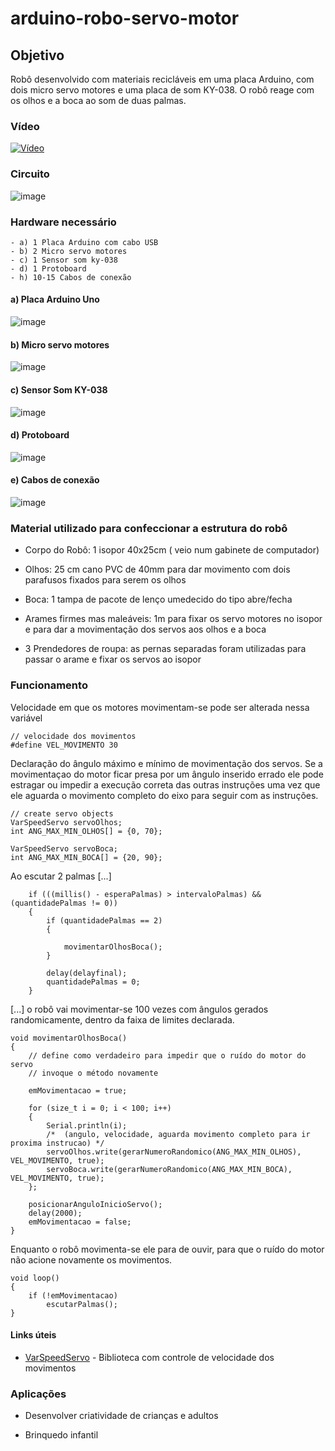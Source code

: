 # arduino-robo-servo-motor

## Objetivo

Robô desenvolvido com materiais recicláveis em uma placa Arduino, com dois micro servo motores e uma placa de som KY-038. O robô reage com os olhos e a boca ao som de duas palmas.

### Vídeo

[![Vídeo](https://user-images.githubusercontent.com/22710963/77988240-33818600-72f2-11ea-90d7-3b26ab14ccb1.png)](https://youtu.be/NDME2-helR8)

### Circuito
  
![image](https://user-images.githubusercontent.com/22710963/78057168-ab849600-735c-11ea-923e-fc8b906a689a.png)
  
### Hardware necessário

```
- a) 1 Placa Arduino com cabo USB
- b) 2 Micro servo motores
- c) 1 Sensor som ky-038  
- d) 1 Protoboard
- h) 10-15 Cabos de conexão
```

#### a) Placa Arduino Uno

![image](https://user-images.githubusercontent.com/22710963/77551422-16cbf500-6e91-11ea-850d-7e3989c9f1f2.png)

#### b) Micro servo motores

![image](https://user-images.githubusercontent.com/22710963/77988474-d63a0480-72f2-11ea-905d-bb5b899f1170.png)

#### c) Sensor Som KY-038
  
![image](https://user-images.githubusercontent.com/22710963/77604369-14998300-6ef1-11ea-977d-2bbdb8241a28.png)

#### d) Protoboard

![image](https://user-images.githubusercontent.com/22710963/77499362-a8574a80-6e30-11ea-9744-a15c3206fd50.png)

#### e) Cabos de conexão

![image](https://user-images.githubusercontent.com/22710963/77499606-5662f480-6e31-11ea-96fd-9e268dceb50f.png)

### Material utilizado para confeccionar a estrutura do robô

- Corpo do Robô: 1  isopor 40x25cm ( veio num gabinete de computador)

- Olhos: 25 cm cano PVC de 40mm para dar movimento com dois parafusos fixados para serem os olhos

- Boca: 1 tampa de pacote de lenço umedecido do tipo abre/fecha

- Arames firmes mas maleáveis: 1m para fixar os servo motores no isopor e para dar a movimentação dos servos aos olhos e a boca

- 3 Prendedores de roupa: as pernas separadas foram utilizadas para passar o arame e fixar os servos ao isopor

### Funcionamento

Velocidade em que os motores movimentam-se pode ser alterada nessa variável

``` 
// velocidade dos movimentos
#define VEL_MOVIMENTO 30

```

Declaração do ângulo máximo e mínimo de movimentação dos servos. Se a movimentaçao do motor ficar presa por um ângulo inserido errado ele pode estragar ou impedir a execução correta das outras instruções uma vez que ele aguarda o movimento completo do eixo para seguir com as instruções.

```
// create servo objects
VarSpeedServo servoOlhos;
int ANG_MAX_MIN_OLHOS[] = {0, 70};

VarSpeedServo servoBoca;
int ANG_MAX_MIN_BOCA[] = {20, 90};
```
Ao escutar 2 palmas [...]

``` 
    if (((millis() - esperaPalmas) > intervaloPalmas) && (quantidadePalmas != 0))
    {
        if (quantidadePalmas == 2)
        {

            movimentarOlhosBoca();
        }

        delay(delayfinal);
        quantidadePalmas = 0;  
    }
```

[...] o robô vai movimentar-se 100 vezes com ângulos gerados randomicamente, dentro da faixa de limites declarada.

```
void movimentarOlhosBoca()
{
    // define como verdadeiro para impedir que o ruído do motor do servo
    // invoque o método novamente

    emMovimentacao = true;

    for (size_t i = 0; i < 100; i++)
    {
        Serial.println(i);
        /*  (angulo, velocidade, aguarda movimento completo para ir proxima instrucao) */
        servoOlhos.write(gerarNumeroRandomico(ANG_MAX_MIN_OLHOS), VEL_MOVIMENTO, true);
        servoBoca.write(gerarNumeroRandomico(ANG_MAX_MIN_BOCA), VEL_MOVIMENTO, true);
    };

    posicionarAnguloInicioServo();
    delay(2000);
    emMovimentacao = false;
}

```

Enquanto o robô movimenta-se ele para de ouvir, para que o ruído do motor não acione novamente os movimentos.

```
void loop()
{
    if (!emMovimentacao)
        escutarPalmas();
}

```

#### Links úteis

- [VarSpeedServo](https://github.com/netlabtoolkit/VarSpeedServo) - Biblioteca com controle de velocidade dos movimentos

### Aplicações

- Desenvolver criatividade de crianças e adultos

- Brinquedo infantil
